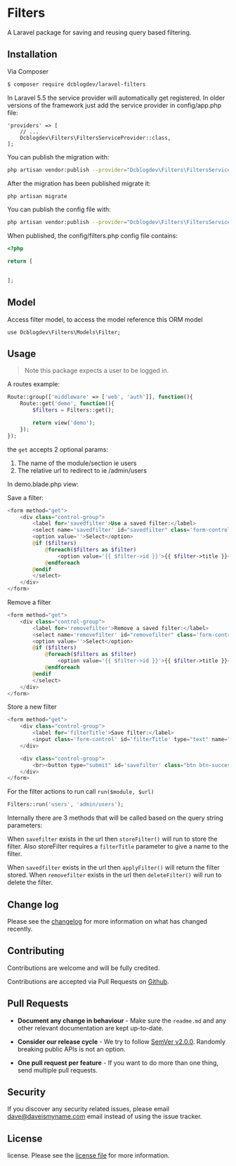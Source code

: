 
# Filters

A Laravel package for saving and reusing query based filtering.

## Installation

Via Composer

``` bash
$ composer require dcblogdev/laravel-filters
```

In Laravel 5.5 the service provider will automatically get registered. In older versions of the framework just add the service provider in config/app.php file:

```
'providers' => [
    // ...
    Dcblogdev\Filters\FiltersServiceProvider::class,
];
```

You can publish the migration with:

```bash
php artisan vendor:publish --provider="Dcblogdev\Filters\FiltersServiceProvider" --tag="migrations"
```

After the migration has been published migrate it:

```bash
php artisan migrate
```

You can publish the config file with:

```bash
php artisan vendor:publish --provider="Dcblogdev\Filters\FiltersServiceProvider" --tag="config"
```

When published, the config/filters.php config file contains:

```php
<?php

return [

    
];
```

## Model

Access filter model, to access the model reference this ORM model

```
use Dcblogdev\Filters\Models\Filter;
```


## Usage

>Note this package expects a user to be logged in.

A routes example:

```php
Route::group(['middleware' => ['web', 'auth']], function(){
    Route::get('demo', function(){
        $filters = Filters::get();

        return view('demo');
    });
});
```

the `get` accepts 2 optional params:
1) The name of the module/section ie users
2) The relative url to redirect to ie /admin/users

In demo.blade.php view:

Save a filter:
```php
<form method="get">
    <div class="control-group">
        <label for='savedfilter'>Use a saved filter:</label>
        <select name='savedfilter' id="savedfilter" class='form-control' onchange="this.form.submit()">
        <option value=''>Select</option>
        @if ($filters)
            @foreach($filters as $filter)
                <option value='{{ $filter->id }}'>{{ $filter->title }}</option>
            @endforeach
        @endif
        </select>
    </div>
</form>
```

Remove a filter
```php
<form method="get">
    <div class="control-group">
        <label for='removefilter'>Remove a saved filter:</label>
        <select name='removefilter' id="removefilter" class='form-control' onchange="this.form.submit()">
        <option value=''>Select</option>
        @if ($filters)
            @foreach($filters as $filter)
                <option value='{{ $filter->id }}'>{{ $filter->title }}</option>
            @endforeach
        @endif
        </select>
    </div>
</form>
```

Store a new filter
```php
<form method="get">
    <div class="control-group">
        <label for='filterTitle'>Save filter:</label>
        <input class='form-control' id='filterTitle' type="text" name="filterTitle" value="" />
    </div>

    <div class="control-group">
        <br><button type="submit" id='savefilter' class="btn btn-success" name="savefilter"><i class="fa fa-check"></i> Save Filter</button>
    </div>
</form>
```

For the filter actions to run call `run($module, $url)` 
```php
Filters::run('users', 'admin/users');
```

Internally there are 3 methods that will be called based on the query string parameters:

When `savefilter` exists in the url then `storeFilter()` will run to store the filter.
Also storeFilter requires a `filterTitle` parameter to give a name to the filter.


When `savedfilter` exists in the url then `applyFilter()` will return the filter stored.
When `removefilter` exists in the url then `deleteFilter()` will run to delete the filter.

## Change log

Please see the [changelog](changelog.md) for more information on what has changed recently.


## Contributing

Contributions are welcome and will be fully credited.

Contributions are accepted via Pull Requests on [Github](https://github.com/dcblogdev/laravel-filters).

## Pull Requests

- **Document any change in behaviour** - Make sure the `readme.md` and any other relevant documentation are kept up-to-date.

- **Consider our release cycle** - We try to follow [SemVer v2.0.0](http://semver.org/). Randomly breaking public APIs is not an option.

- **One pull request per feature** - If you want to do more than one thing, send multiple pull requests.

## Security

If you discover any security related issues, please email dave@daveismyname.com email instead of using the issue tracker.

## License

license. Please see the [license file](license.md) for more information.
